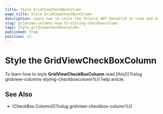 ```yaml
---
title: Style GridViewCheckBoxColumn
page_title: Style GridViewCheckBoxColumn
description: Learn how to style the Telerik WPF DataGrid in view and edit mode, how to apply the styles to the CheckBoxColumn explicitly and how to center it.
slug: gridview-columns-how-to-styling-checkboxcolumn
tags: style,gridviewcheckboxcolumn
published: True
position: 13
---
```

# Style the GridViewCheckBoxColumn

To learn how to style __GridViewCheckBoxColumn__ read [this]({%slug gridview-columns-styling-checkboxcolumn%}) help article.

## See Also

 * [CheckBox Column]({%slug gridview-checkbox-column%})

